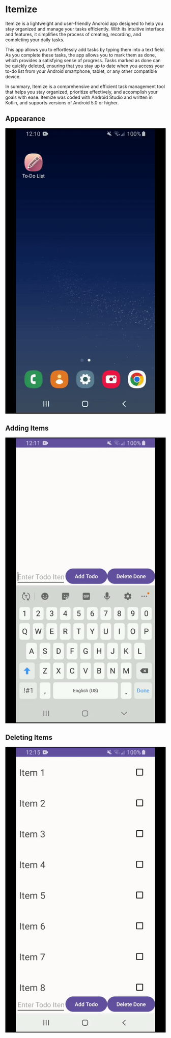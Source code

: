 # Itemize
Itemize is a lightweight and user-friendly Android app designed to help you stay organized and manage your tasks efficiently. With its intuitive interface and features, it simplifies the process of creating, recording, and completing your daily tasks.

This app allows you to effortlessly add tasks by typing them into a text field. As you complete these tasks, the app allows you to mark them as done, which provides a satisfying sense of progress. Tasks marked as done can be quickly deleted, ensuring that you stay up to date when you access your to-do list from your Android smartphone, tablet, or any other compatible device.

In summary, Itemize is a comprehensive and efficient task management tool that helps you stay organized, prioritize effectively, and accomplish your goals with ease. Itemize was coded with Android Studio and written in Kotlin, and supports versions of Android 5.0 or higher.

## Appearance
![](gifs/Appearance.gif)

## Adding Items
![](gifs/Add.gif)

## Deleting Items
![](gifs/Delete.gif)
